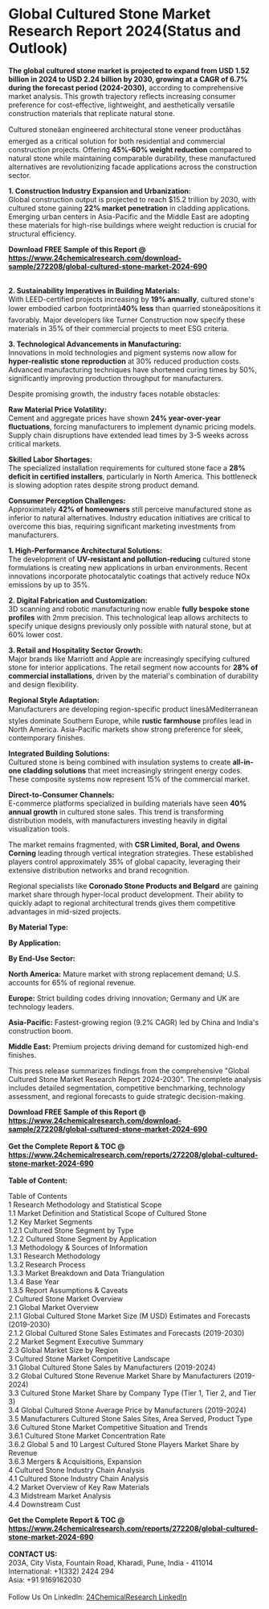 <h1>Global Cultured Stone Market Research Report 2024(Status and Outlook)</h1><p><strong>The global cultured stone market is projected to expand from USD 1.52 billion in 2024 to USD 2.24 billion by 2030, growing at a CAGR of 6.7% during the forecast period (2024-2030),</strong> according to comprehensive market analysis. This growth trajectory reflects increasing consumer preference for cost-effective, lightweight, and aesthetically versatile construction materials that replicate natural stone.</p><p>Cultured stoneâan engineered architectural stone veneer productâhas emerged as a critical solution for both residential and commercial construction projects. Offering <strong>45%-60% weight reduction</strong> compared to natural stone while maintaining comparable durability, these manufactured alternatives are revolutionizing facade applications across the construction sector.</p><p><strong>1. Construction Industry Expansion and Urbanization:</strong><br>
Global construction output is projected to reach $15.2 trillion by 2030, with cultured stone gaining <strong>22% market penetration</strong> in cladding applications. Emerging urban centers in Asia-Pacific and the Middle East are adopting these materials for high-rise buildings where weight reduction is crucial for structural efficiency.</p><div><b>Download FREE Sample of this Report @ 
            <a href="https://www.24chemicalresearch.com/download-sample/272208/global-cultured-stone-market-2024-690">
            https://www.24chemicalresearch.com/download-sample/272208/global-cultured-stone-market-2024-690</a></b></div><br><p><strong>2. Sustainability Imperatives in Building Materials:</strong><br>
With LEED-certified projects increasing by <strong>19% annually</strong>, cultured stone's lower embodied carbon footprintâ<strong>40% less</strong> than quarried stoneâpositions it favorably. Major developers like Turner Construction now specify these materials in 35% of their commercial projects to meet ESG criteria.</p><p><strong>3. Technological Advancements in Manufacturing:</strong><br>
Innovations in mold technologies and pigment systems now allow for <strong>hyper-realistic stone reproduction</strong> at 30% reduced production costs. Advanced manufacturing techniques have shortened curing times by 50%, significantly improving production throughput for manufacturers.</p><p>Despite promising growth, the industry faces notable obstacles:</p><p><strong>Raw Material Price Volatility:</strong><br>
	Cement and aggregate prices have shown <strong>24% year-over-year fluctuations</strong>, forcing manufacturers to implement dynamic pricing models. Supply chain disruptions have extended lead times by 3-5 weeks across critical markets.</p><p><strong>Skilled Labor Shortages:</strong><br>
	The specialized installation requirements for cultured stone face a <strong>28% deficit in certified installers</strong>, particularly in North America. This bottleneck is slowing adoption rates despite strong product demand.</p><p><strong>Consumer Perception Challenges:</strong><br>
	Approximately <strong>42% of homeowners</strong> still perceive manufactured stone as inferior to natural alternatives. Industry education initiatives are critical to overcome this bias, requiring significant marketing investments from manufacturers.</p><p><strong>1. High-Performance Architectural Solutions:</strong><br>
The development of <strong>UV-resistant and pollution-reducing</strong> cultured stone formulations is creating new applications in urban environments. Recent innovations incorporate photocatalytic coatings that actively reduce NOx emissions by up to 35%.</p><p><strong>2. Digital Fabrication and Customization:</strong><br>
3D scanning and robotic manufacturing now enable <strong>fully bespoke stone profiles</strong> with 2mm precision. This technological leap allows architects to specify unique designs previously only possible with natural stone, but at 60% lower cost.</p><p><strong>3. Retail and Hospitality Sector Growth:</strong><br>
Major brands like Marriott and Apple are increasingly specifying cultured stone for interior applications. The retail segment now accounts for <strong>28% of commercial installations</strong>, driven by the material's combination of durability and design flexibility.</p><p><strong>Regional Style Adaptation:</strong><br>
	Manufacturers are developing region-specific product linesâMediterranean styles dominate Southern Europe, while <strong>rustic farmhouse</strong> profiles lead in North America. Asia-Pacific markets show strong preference for sleek, contemporary finishes.</p><p><strong>Integrated Building Solutions:</strong><br>
	Cultured stone is being combined with insulation systems to create <strong>all-in-one cladding solutions</strong> that meet increasingly stringent energy codes. These composite systems now represent 15% of the commercial market.</p><p><strong>Direct-to-Consumer Channels:</strong><br>
	E-commerce platforms specialized in building materials have seen <strong>40% annual growth</strong> in cultured stone sales. This trend is transforming distribution models, with manufacturers investing heavily in digital visualization tools.</p><p>The market remains fragmented, with <strong>CSR Limited, Boral, and Owens Corning</strong> leading through vertical integration strategies. These established players control approximately 35% of global capacity, leveraging their extensive distribution networks and brand recognition.</p><p>Regional specialists like <strong>Coronado Stone Products and Belgard</strong> are gaining market share through hyper-local product development. Their ability to quickly adapt to regional architectural trends gives them competitive advantages in mid-sized projects.</p><p><strong>By Material Type:</strong></p><p><strong>By Application:</strong></p><p><strong>By End-Use Sector:</strong></p><p><strong>North America:</strong> Mature market with strong replacement demand; U.S. accounts for 65% of regional revenue. </p><p><strong>Europe:</strong> Strict building codes driving innovation; Germany and UK are technology leaders.</p><p><strong>Asia-Pacific:</strong> Fastest-growing region (9.2% CAGR) led by China and India's construction boom.</p><p><strong>Middle East:</strong> Premium projects driving demand for customized high-end finishes.</p><p>This press release summarizes findings from the comprehensive "Global Cultured Stone Market Research Report 2024-2030". The complete analysis includes detailed segmentation, competitive benchmarking, technology assessment, and regional forecasts to guide strategic decision-making.</p><div><b>Download FREE Sample of this Report @ 
            <a href="https://www.24chemicalresearch.com/download-sample/272208/global-cultured-stone-market-2024-690">
            https://www.24chemicalresearch.com/download-sample/272208/global-cultured-stone-market-2024-690</a></b></div><br><div><b>Get the Complete Report & TOC @ 
            <a href="https://www.24chemicalresearch.com/reports/272208/global-cultured-stone-market-2024-690">
            https://www.24chemicalresearch.com/reports/272208/global-cultured-stone-market-2024-690</a></b></div><br>
            <b>Table of Content:</b><p>Table of Contents<br />
1 Research Methodology and Statistical Scope<br />
1.1 Market Definition and Statistical Scope of Cultured Stone<br />
1.2 Key Market Segments<br />
1.2.1 Cultured Stone Segment by Type<br />
1.2.2 Cultured Stone Segment by Application<br />
1.3 Methodology & Sources of Information<br />
1.3.1 Research Methodology<br />
1.3.2 Research Process<br />
1.3.3 Market Breakdown and Data Triangulation<br />
1.3.4 Base Year<br />
1.3.5 Report Assumptions & Caveats<br />
2 Cultured Stone Market Overview<br />
2.1 Global Market Overview<br />
2.1.1 Global Cultured Stone Market Size (M USD) Estimates and Forecasts (2019-2030)<br />
2.1.2 Global Cultured Stone Sales Estimates and Forecasts (2019-2030)<br />
2.2 Market Segment Executive Summary<br />
2.3 Global Market Size by Region<br />
3 Cultured Stone Market Competitive Landscape<br />
3.1 Global Cultured Stone Sales by Manufacturers (2019-2024)<br />
3.2 Global Cultured Stone Revenue Market Share by Manufacturers (2019-2024)<br />
3.3 Cultured Stone Market Share by Company Type (Tier 1, Tier 2, and Tier 3)<br />
3.4 Global Cultured Stone Average Price by Manufacturers (2019-2024)<br />
3.5 Manufacturers Cultured Stone Sales Sites, Area Served, Product Type<br />
3.6 Cultured Stone Market Competitive Situation and Trends<br />
3.6.1 Cultured Stone Market Concentration Rate<br />
3.6.2 Global 5 and 10 Largest Cultured Stone Players Market Share by Revenue<br />
3.6.3 Mergers & Acquisitions, Expansion<br />
4 Cultured Stone Industry Chain Analysis<br />
4.1 Cultured Stone Industry Chain Analysis<br />
4.2 Market Overview of Key Raw Materials<br />
4.3 Midstream Market Analysis<br />
4.4 Downstream Cust</p><div><b>Get the Complete Report & TOC @ 
            <a href="https://www.24chemicalresearch.com/reports/272208/global-cultured-stone-market-2024-690">
            https://www.24chemicalresearch.com/reports/272208/global-cultured-stone-market-2024-690</a></b></div><br><b>CONTACT US:</b><br>
            203A, City Vista, Fountain Road, Kharadi, Pune, India - 411014<br>
            International: +1(332) 2424 294<br>
            Asia: +91 9169162030 <br><br>
            Follow Us On LinkedIn: <a href="https://www.linkedin.com/company/24chemicalresearch/">24ChemicalResearch LinkedIn</a>